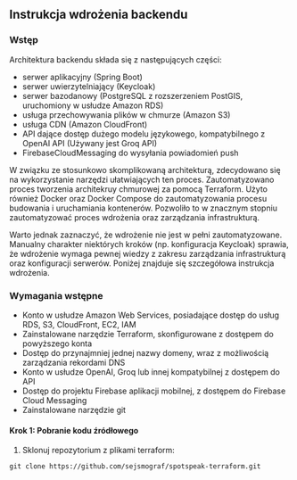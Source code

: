 ## Instrukcja wdrożenia backendu

### Wstęp

Architektura backendu składa się z następujących części:
 - serwer aplikacyjny (Spring Boot)
 - serwer uwierzytelniający (Keycloak)
 - serwer bazodanowy (PostgreSQL z rozszerzeniem PostGIS, uruchomiony w usłudze Amazon RDS)
 - usługa przechowywania plików w chmurze (Amazon S3)
 - usługa CDN (Amazon CloudFront)
 - API dające dostęp dużego modelu językowego, kompatybilnego z OpenAI API (Używany jest Groq API)
 - FirebaseCloudMessaging do wysyłania powiadomień push

W związku ze stosunkowo skomplikowaną architekturą, zdecydowano się na wykorzystanie narzędzi
ułatwiających ten proces. Zautomatyzowano proces tworzenia architekruy chmurowej za pomocą Terraform.
Użyto również Docker oraz Docker Compose do zautomatyzowania procesu budowania i uruchamiania kontenerów.
Pozwoliło to w znacznym stopniu zautomatyzować proces wdrożenia oraz zarządzania infrastrukturą.

Warto jednak zaznaczyć, że wdrożenie nie jest w pełni zautomatyzowane. Manualny charakter
niektórych kroków (np. konfiguracja Keycloak) sprawia, że wdrożenie wymaga pewnej wiedzy
z zakresu zarządzania infrastrukturą oraz konfiguracji serwerów. Poniżej znajduje się
szczegółowa instrukcja wdrożenia.


### Wymagania wstępne
 - Konto w usłudze Amazon Web Services, posiadające dostęp do usług RDS, S3, CloudFront, EC2, IAM
 - Zainstalowane narzędzie Terraform, skonfigurowane z dostępem do powyższego konta
 - Dostęp do przynajmniej jednej nazwy domeny, wraz z możliwością zarządzania rekordami DNS
 - Konto w usłudze OpenAI, Groq lub innej kompatybilnej z dostępem do API
 - Dostęp do projektu Firebase aplikacji mobilnej, z dostępem do Firebase Cloud Messaging
 - Zainstalowane narzędzie git

#### Krok 1: Pobranie kodu źródłowego
1. Sklonuj repozytorium z plikami terraform:
```
git clone https://github.com/sejsmograf/spotspeak-terraform.git
```

